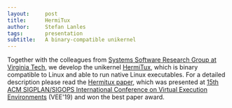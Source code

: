 ```yaml
---
layout:     post
title:      HermiTux
author:     Stefan Lanles
tags: 	    presentation
subtitle:   A binary-compatible unikernel
---
```


Together with the colleagues from [Systems Software Research Group at Virginia Tech](https://www.ssrg.ece.vt.edu/), we develop the unikernel [HermiTux](https://ssrg-vt.github.io/hermitux/), which is binary compatible to Linux and able to run native Linux executables.
For a detailed description please read the [Hermitux paper](https://www.ssrg.ece.vt.edu/papers/vee2019.pdf), which was presented at [15th ACM SIGPLAN/SIGOPS International Conference on Virtual Execution Environments](https://conf.researchr.org/home/vee-2019) (VEE'19) and won the best paper award.
